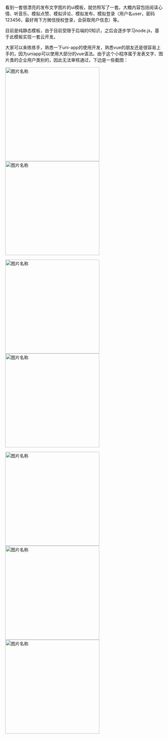 看到一套很漂亮的发布文字图片的ui模板，就仿照写了一套。大概内容包括阅读心情、听音乐、模拟点赞、模拟评论、模拟发布、模拟登录（用户名user，密码123456，最好用下方微信授权登录，会获取用户信息）等。

目前是纯静态模板，由于目前受限于后端的0知识，之后会逐步学习node.js，基于此模板实现一套云开发。

大家可以来练练手，熟悉一下uni-app的使用开发，熟悉vue的朋友还是很容易上手的，因为uniapp可以使用大部分的vue语法。由于这个小程序属于发表文字、图片类的企业用户类别的，因此无法审核通过，下边是一些截图：

<img src="https://xing-picture.oss-cn-beijing.aliyuncs.com/intro4.jpg" width = "300" alt="图片名称" />
<img src="https://xing-picture.oss-cn-beijing.aliyuncs.com/intro5.jpg" width = "300" alt="图片名称" />

<img src="https://xing-picture.oss-cn-beijing.aliyuncs.com/intro6.jpg" width = "300" alt="图片名称" /> <img src="https://xing-picture.oss-cn-beijing.aliyuncs.com/intro7.jpg" width = "300" alt="图片名称" />

<img src="https://xing-picture.oss-cn-beijing.aliyuncs.com/intro1.jpg" width = "300" alt="图片名称" />

<img src="https://xing-picture.oss-cn-beijing.aliyuncs.com/intro2.jpg" width = "300" alt="图片名称" />

<img src="https://xing-picture.oss-cn-beijing.aliyuncs.com/intro3.jpg" width = "300" alt="图片名称" />
